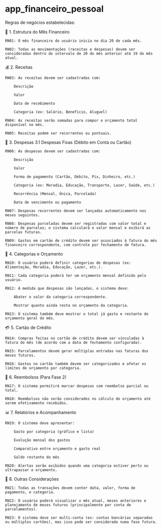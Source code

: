 # app_financeiro_pessoal

Regras de negócios estabelecidas:


📆 1. Estrutura do Mês Financeiro

    RN01: O mês financeiro do usuário inicia no dia 20 de cada mês.

    RN02: Todas as movimentações (receitas e despesas) devem ser consideradas dentro do intervalo de 20 do mês anterior até 19 do mês atual.

💰 2. Receitas

    RN03: As receitas devem ser cadastradas com:

        Descrição

        Valor

        Data de recebimento

        Categoria (ex: Salário, Benefício, Aluguel)

    RN04: As receitas serão somadas para compor o orçamento total disponível no mês.

    RN05: Receitas podem ser recorrentes ou pontuais.

💸 3. Despesas
3.1 Despesas Fixas (Débito em Conta ou Cartão)

    RN06: As despesas devem ser cadastradas com:

        Descrição

        Valor

        Forma de pagamento (Cartão, Débito, Pix, Dinheiro, etc.)

        Categoria (ex: Moradia, Educação, Transporte, Lazer, Saúde, etc.)

        Recorrência (Mensal, Única, Parcelada)

        Data de vencimento ou pagamento

    RN07: Despesas recorrentes devem ser lançadas automaticamente nos meses seguintes.

    RN08: Despesas parceladas devem ser registradas com valor total e número de parcelas; o sistema calculará o valor mensal e exibirá as parcelas futuras.

    RN09: Gastos em cartão de crédito devem ser associados à fatura do mês financeiro correspondente, com controle por fechamento de fatura.

🧾 4. Categorias e Orçamento

    RN10: O usuário poderá definir categorias de despesas (ex: Alimentação, Moradia, Educação, Lazer, etc.).

    RN11: Cada categoria poderá ter um orçamento mensal definido pelo usuário.

    RN12: À medida que despesas são lançadas, o sistema deve:

        Abater o valor da categoria correspondente.

        Mostrar quanto ainda resta no orçamento da categoria.

    RN13: O sistema também deve mostrar o total já gasto e restante do orçamento geral do mês.

💳 5. Cartão de Crédito

    RN14: Compras feitas no cartão de crédito devem ser vinculadas à fatura do mês (de acordo com a data de fechamento configurada).

    RN15: Parcelamentos devem gerar múltiplas entradas nas faturas dos meses futuros.

    RN16: Gastos no cartão também devem ser categorizados e afetar os limites de orçamento por categoria.

🔄 6. Reembolsos (Para Fase 2)

    RN17: O sistema permitirá marcar despesas com reembolso parcial ou total.

    RN18: Reembolsos não serão considerados no cálculo do orçamento até serem efetivamente recebidos.

📊 7. Relatórios e Acompanhamento

    RN19: O sistema deve apresentar:

        Gasto por categoria (gráfico e lista)

        Evolução mensal dos gastos

        Comparativo entre orçamento e gasto real

        Saldo restante do mês

    RN20: Alertas serão exibidos quando uma categoria estiver perto ou ultrapassar o orçamento.

🧠 8. Outras Considerações

    RN21: Todas as transações devem conter data, valor, forma de pagamento, e categoria.

    RN22: O usuário poderá visualizar o mês atual, meses anteriores e planejamento de meses futuros (principalmente por conta de parcelamentos).

    RN23: O sistema deve ser multi-conta (ex: contas bancárias separadas ou múltiplos cartões), mas isso pode ser considerado numa fase futura.
